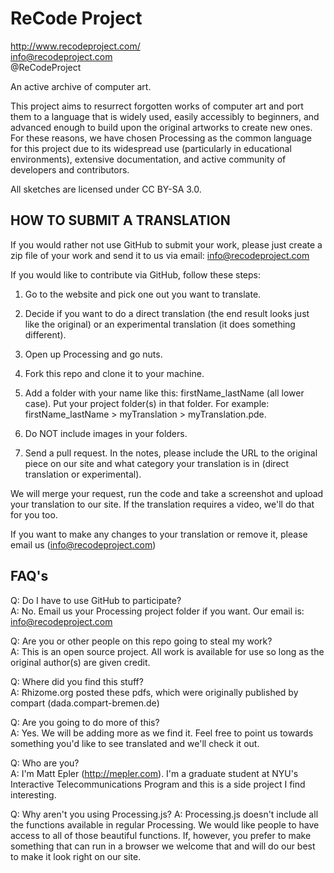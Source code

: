 ReCode Project
==============
http://www.recodeproject.com/  
info@recodeproject.com  
@ReCodeProject  


An active archive of computer art.

This project aims to resurrect forgotten works of computer art and port them to a language that is widely used, easily accessibly to beginners, and advanced enough to build upon the original artworks to create new ones. For these reasons, we have chosen Processing as the common language for this project due to its widespread use (particularly in educational environments), extensive documentation, and active community of developers and contributors.   

All sketches are licensed under CC BY-SA 3.0.


HOW TO SUBMIT A TRANSLATION
--------------------  
If you would rather not use GitHub to submit your work, please just create a zip file of your work and send it to us via email: info@recodeproject.com

If you would like to contribute via GitHub, follow these steps:  

1.  Go to the website and pick one out you want to translate.

2.	Decide if you want to do a direct translation (the end result looks just like the original) or an experimental translation (it does something different). 

3.  Open up Processing and go nuts.

4.	Fork this repo and clone it to your machine. 

5.	Add a folder with your name like this: firstName_lastName (all lower case). Put your project folder(s) in that folder. For example: firstName_lastName > myTranslation > myTranslation.pde.

5.	Do NOT include images in your folders.

6.	Send a pull request. In the notes, please include the URL to the original piece on our site and what category your translation is in (direct translation or experimental).

We will merge your request, run the code and take a screenshot and upload your translation to our site. If the translation requires a video, we'll do that for you too.

If you want to make any changes to your translation or remove it, please email us (info@recodeproject.com)


FAQ's
-----
Q: Do I have to use GitHub to participate?  
A: No. Email us your Processing project folder if you want. Our email is: info@recodeproject.com
	
Q: Are you or other people on this repo going to steal my work?  
A: This is an open source project. All work is available for use so long as the original author(s) are given credit.
	
Q: Where did you find this stuff?  
A: Rhizome.org posted these pdfs, which were originally published by compart (dada.compart-bremen.de)
	
Q: Are you going to do more of this?  
A: Yes. We will be adding more as we find it. Feel free to point us towards something you'd like to see translated and we'll check it out.
	
Q: Who are you?  
A: I'm Matt Epler (http://mepler.com). I'm a graduate student at NYU's Interactive Telecommunications Program and this is a side project I find interesting.  

Q: Why aren't you using Processing.js?
A: Processing.js doesn't include all the functions available in regular Processing. We would like people to have access to all of those beautiful functions. If, however, you prefer to make something that can run in a browser we welcome that and will do our best to make it look right on our site. 

